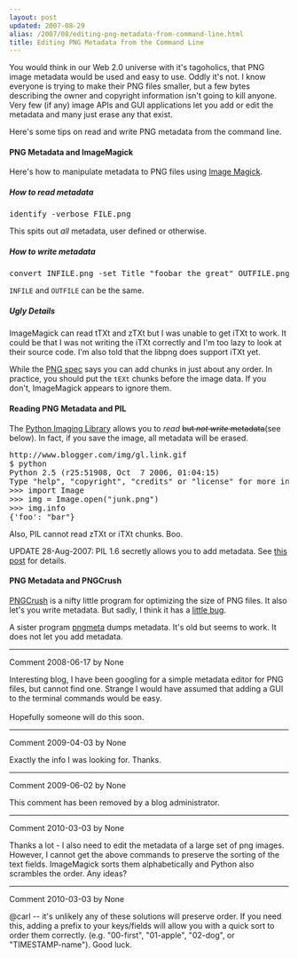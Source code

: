 ```yaml
---
layout: post
updated: 2007-08-29
alias: /2007/08/editing-png-metadata-from-command-line.html
title: Editing PNG Metadata from the Command Line
---
```

<p>
You would think in our Web 2.0 universe with it's tagoholics, that PNG image metadata would be used and easy to use. Oddly it's not.  I know everyone is trying to make their PNG files smaller, but a few bytes describing the owner and copyright information isn't going to kill anyone.  Very few (if any) image APIs and GUI applications let you add or edit the metadata and many just erase any that exist.
</p>

<p>
Here's some tips on read and write PNG metadata from the command line.
</p>

<h4> PNG Metadata and ImageMagick</h4>
<p>
Here's how to manipulate metadata to PNG files using <a href="http://www.imagemagick.org/">Image Magick</a>.
</p>

<h5> How to read metadata </h5>

<pre>
identify -verbose FILE.png
</pre>
<p>
This spits out <i>all</i> metadata, user defined or otherwise.
</p>

<h5> How to write metadata </h5>
<pre>
convert INFILE.png -set Title "foobar the great" OUTFILE.png
</pre>

<p>
<code>INFILE</code> and <code>OUTFILE</code> can be the same.
</p>

<h5> Ugly Details </h5>

<p>
ImageMagick can read tTXt and zTXt but I was unable to get iTXt to work.  It could be that I was not writing the iTXt correctly and I'm too lazy to look at their source code.  I'm also told that the libpng does support iTXt yet.
</p>

<p>
While the <a href="http://www.libpng.org/pub/png/spec/1.2/PNG-Contents.html">PNG spec</a> says you can add chunks in just about any order. In practice, you should put the <code>tEXt</code> chunks before the image data.  If you don't, ImageMagick appears to ignore them.
</p>

<h4> Reading PNG Metadata and PIL</h4>

<p>
The <a href="http://www.pythonware.com/products/pil/">Python Imaging Library</a> allows you to <i>read</i> <del>but <i>not write</i> metadata</del>(see below).   In fact, if you save the image, all metadata will be erased.
</p>

<pre>http://www.blogger.com/img/gl.link.gif
$ python
Python 2.5 (r25:51908, Oct  7 2006, 01:04:15) 
Type "help", "copyright", "credits" or "license" for more information.
>>> import Image
>>> img = Image.open("junk.png")
>>> img.info
&#123;'foo': "bar"&#125;
</pre>

<p>
Also, PIL cannot read zTXt or iTXt chunks.  Boo.
</p>

<p>UPDATE 28-Aug-2007:  PIL 1.6 secretly allows you to add metadata.  See <a href="http://blog.modp.com/2007/08/python-pil-and-png-metadata-take-2.html">this post</a> for details.</p>

<h4> PNG Metadata and PNGCrush</h4>

<p><a href="http://pmt.sourceforge.net/pngcrush/index.html">PNGCrush</a> is a nifty little program for optimizing the size of PNG files. It also let's you write metadata.  But sadly, I think it has a <a href="http://sourceforge.net/tracker/index.php?func=detail&aid=1679310&group_id=1689&atid=101689">little bug</a>.
</p>

<p>
A sister program <a href="http://pmt.sourceforge.net/pngmeta/index.html">pngmeta</a> dumps metadata.  It's old but seems to work.  It does not let you add metadata.
</p>

*****
Comment 2008-06-17 by None

Interesting blog, I have been googling for a simple metadata editor for PNG files, but cannot find one. Strange I would have assumed that adding a GUI to the terminal commands would be easy.<BR/><BR/>Hopefully someone will do this soon.


*****
Comment 2009-04-03 by None

Exactly the info I was looking for.  Thanks.


*****
Comment 2009-06-02 by None

This comment has been removed by a blog administrator.


*****
Comment 2010-03-03 by None

Thanks a lot - I also need to edit the metadata of a large set of png images.<br />However, I cannot get the above commands to preserve the sorting of the text fields. ImageMagick sorts them alphabetically and Python also scrambles the order. Any ideas?


*****
Comment 2010-03-03 by None

@carl  -- it&#39;s unlikely any of these solutions will preserve order.  If you need this, adding a prefix to your keys/fields will allow you with a quick sort to order them correctly.   (e.g. &quot;00-first&quot;, &quot;01-apple&quot;, &quot;02-dog&quot;,  or &quot;TIMESTAMP-name&quot;).  Good luck.
